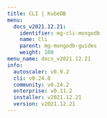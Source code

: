 ```yaml
---
title: CLI | KubeDB
menu:
  docs_v2021.12.21:
    identifier: mg-cli-mongodb
    name: Cli
    parent: mg-mongodb-guides
    weight: 100
menu_name: docs_v2021.12.21
info:
  autoscaler: v0.9.2
  cli: v0.24.0
  community: v0.24.2
  enterprise: v0.11.2
  installer: v2021.12.21
  version: v2021.12.21
---
```


